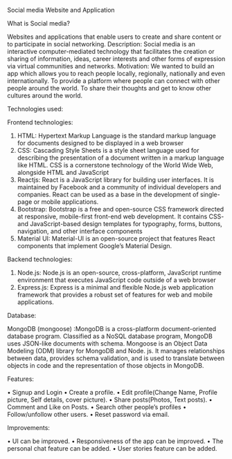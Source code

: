 Social media Website and Application


What is Social media?

Websites and applications that enable users to create and share content or to participate in social networking.
Description: Social media is an interactive computer-mediated technology that facilitates the creation or sharing of information, ideas, career interests and other forms of expression via virtual communities and networks.
Motivation: We wanted to build an app which allows you to reach people locally, regionally, nationally and even internationally. To provide a platform where people can connect with other people around the world. To share their thoughts and get to know other cultures around the world.

Technologies used:

Frontend technologies:

1.	HTML:  Hypertext Markup Language is the standard markup language for documents designed to be displayed in a web browser
2.	CSS: Cascading Style Sheets is a style sheet language used for describing the presentation of a document written in a markup language like HTML. CSS is a cornerstone technology of the World Wide Web, alongside HTML and JavaScript
3.	Reactjs: React is a JavaScript library for building user interfaces. It is maintained by Facebook and a community of individual developers and companies. React can be used as a base in the development of single-page or mobile applications.
4.	Bootstrap: Bootstrap is a free and open-source CSS framework directed at responsive, mobile-first front-end web development. It contains CSS- and JavaScript-based design templates for typography, forms, buttons, navigation, and other interface components
5.	Material UI: Material-UI is an open-source project that features React components that implement Google’s Material Design.

Backend technologies:

1.	Node.js: Node.js is an open-source, cross-platform, JavaScript runtime environment that executes JavaScript code outside of a web browser
2.	Express.js: Express is a minimal and flexible Node.js web application framework that provides a robust set of features for web and mobile applications.

Database:

MongoDB (mongoose) :MongoDB is a cross-platform document-oriented database program. Classified as a NoSQL database program, MongoDB uses JSON-like documents with schema. Mongoose is an Object Data Modeling (ODM) library for MongoDB and Node. js. It manages relationships between data, provides schema validation, and is used to translate between objects in code and the representation of those objects in MongoDB.

Features:

•	Signup and Login
•	Create a profile.
•	Edit profile(Change Name, Profile picture, Self details, cover picture).
•	Share posts(Photos, Text posts).
•	Comment and Like on Posts.
•	Search other people’s profiles
•	Follow/unfollow other users.
•	Reset password via email.

Improvements:

•	UI can be improved. 
•	Responsiveness of the app can be improved.
•	The personal chat feature can be added.
•	User stories feature can be added.






